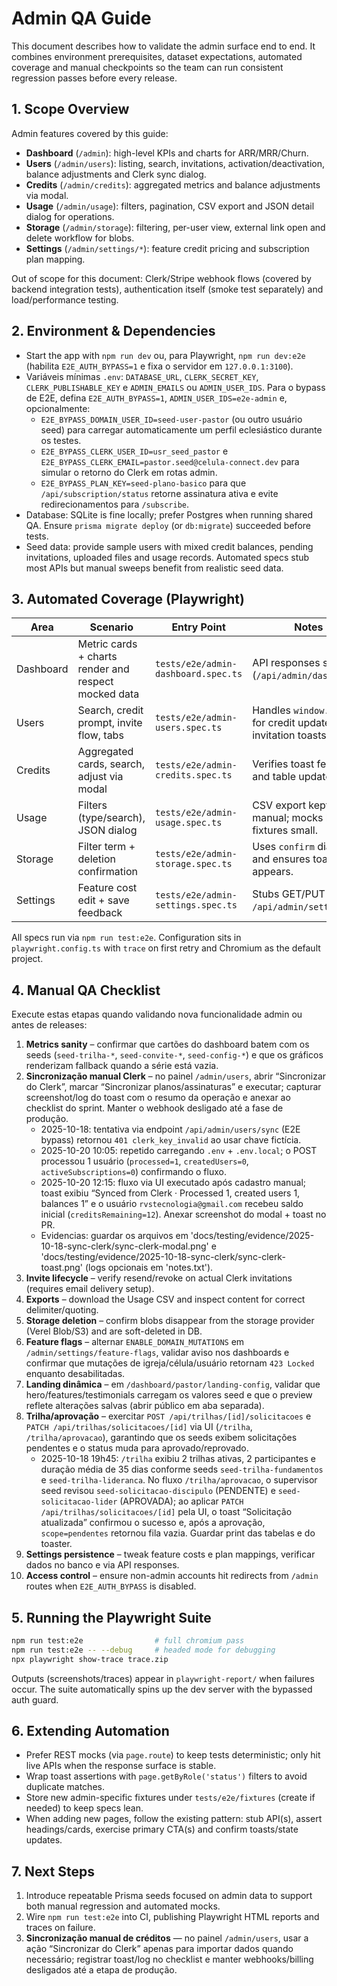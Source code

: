 ﻿# Admin QA Guide

This document describes how to validate the admin surface end to end. It combines environment prerequisites, dataset expectations, automated coverage and manual checkpoints so the team can run consistent regression passes before every release.

## 1. Scope Overview
Admin features covered by this guide:
- **Dashboard** (`/admin`): high-level KPIs and charts for ARR/MRR/Churn.
- **Users** (`/admin/users`): listing, search, invitations, activation/deactivation, balance adjustments and Clerk sync dialog.
- **Credits** (`/admin/credits`): aggregated metrics and balance adjustments via modal.
- **Usage** (`/admin/usage`): filters, pagination, CSV export and JSON detail dialog for operations.
- **Storage** (`/admin/storage`): filtering, per-user view, external link open and delete workflow for blobs.
- **Settings** (`/admin/settings/*`): feature credit pricing and subscription plan mapping.

Out of scope for this document: Clerk/Stripe webhook flows (covered by backend integration tests), authentication itself (smoke test separately) and load/performance testing.

## 2. Environment & Dependencies
- Start the app with `npm run dev` ou, para Playwright, `npm run dev:e2e` (habilita `E2E_AUTH_BYPASS=1` e fixa o servidor em `127.0.0.1:3100`).
- Variáveis mínimas `.env`: `DATABASE_URL`, `CLERK_SECRET_KEY`, `CLERK_PUBLISHABLE_KEY` e `ADMIN_EMAILS` ou `ADMIN_USER_IDS`. Para o bypass de E2E, defina `E2E_AUTH_BYPASS=1`, `ADMIN_USER_IDS=e2e-admin` e, opcionalmente:
  - `E2E_BYPASS_DOMAIN_USER_ID=seed-user-pastor` (ou outro usuário seed) para carregar automaticamente um perfil eclesiástico durante os testes.
  - `E2E_BYPASS_CLERK_USER_ID=usr_seed_pastor` e `E2E_BYPASS_CLERK_EMAIL=pastor.seed@celula-connect.dev` para simular o retorno do Clerk em rotas admin.
  - `E2E_BYPASS_PLAN_KEY=seed-plano-basico` para que `/api/subscription/status` retorne assinatura ativa e evite redirecionamentos para `/subscribe`.
- Database: SQLite is fine locally; prefer Postgres when running shared QA. Ensure `prisma migrate deploy` (or `db:migrate`) succeeded before tests.
- Seed data: provide sample users with mixed credit balances, pending invitations, uploaded files and usage records. Automated specs stub most APIs but manual sweeps benefit from realistic seed data.

## 3. Automated Coverage (Playwright)
| Area | Scenario | Entry Point | Notes |
| --- | --- | --- | --- |
| Dashboard | Metric cards + charts render and respect mocked data | `tests/e2e/admin-dashboard.spec.ts` | API responses stubbed (`/api/admin/dashboard`). |
| Users | Search, credit prompt, invite flow, tabs | `tests/e2e/admin-users.spec.ts` | Handles `window.prompt` for credit update and invitation toasts. |
| Credits | Aggregated cards, search, adjust via modal | `tests/e2e/admin-credits.spec.ts` | Verifies toast feedback and table update. |
| Usage | Filters (type/search), JSON dialog | `tests/e2e/admin-usage.spec.ts` | CSV export kept manual; mocks keep fixtures small. |
| Storage | Filter term + deletion confirmation | `tests/e2e/admin-storage.spec.ts` | Uses `confirm` dialog and ensures toast appears. |
| Settings | Feature cost edit + save feedback | `tests/e2e/admin-settings.spec.ts` | Stubs GET/PUT to `/api/admin/settings`. |

All specs run via `npm run test:e2e`. Configuration sits in `playwright.config.ts` with `trace` on first retry and Chromium as the default project.

## 4. Manual QA Checklist
Execute estas etapas quando validando nova funcionalidade admin ou antes de releases:
1. **Metrics sanity** – confirmar que cartões do dashboard batem com os seeds (`seed-trilha-*`, `seed-convite-*`, `seed-config-*`) e que os gráficos renderizam fallback quando a série está vazia.
2. **Sincronização manual Clerk** – no painel `/admin/users`, abrir “Sincronizar do Clerk”, marcar “Sincronizar planos/assinaturas” e executar; capturar screenshot/log do toast com o resumo da operação e anexar ao checklist do sprint. Manter o webhook desligado até a fase de produção.
   - 2025-10-18: tentativa via endpoint `/api/admin/users/sync` (E2E bypass) retornou `401 clerk_key_invalid` ao usar chave fictícia.
   - 2025-10-20 10:05: repetido carregando `.env` + `.env.local`; o POST processou 1 usuário (`processed=1`, `createdUsers=0`, `activeSubscriptions=0`) confirmando o fluxo.
   - 2025-10-20 12:15: fluxo via UI executado após cadastro manual; toast exibiu “Synced from Clerk · Processed 1, created users 1, balances 1” e o usuário `rvstecnologia@gmail.com` recebeu saldo inicial (`creditsRemaining=12`). Anexar screenshot do modal + toast no PR.
   - Evidencias: guardar os arquivos em 'docs/testing/evidence/2025-10-18-sync-clerk/sync-clerk-modal.png' e 'docs/testing/evidence/2025-10-18-sync-clerk/sync-clerk-toast.png' (logs opcionais em 'notes.txt').
3. **Invite lifecycle** – verify resend/revoke on actual Clerk invitations (requires email delivery setup).
4. **Exports** – download the Usage CSV and inspect content for correct delimiter/quoting.
5. **Storage deletion** – confirm blobs disappear from the storage provider (Verel Blob/S3) and are soft-deleted in DB.
6. **Feature flags** – alternar `ENABLE_DOMAIN_MUTATIONS` em `/admin/settings/feature-flags`, validar aviso nos dashboards e confirmar que mutações de igreja/célula/usuário retornam `423 Locked` enquanto desabilitadas.
7. **Landing dinâmica** – em `/dashboard/pastor/landing-config`, validar que hero/features/testimonials carregam os valores seed e que o preview reflete alterações salvas (abrir público em aba separada).
8. **Trilha/aprovação** – exercitar `POST /api/trilhas/[id]/solicitacoes` e `PATCH /api/trilhas/solicitacoes/[id]` via UI (`/trilha`, `/trilha/aprovacao`), garantindo que os seeds exibem solicitações pendentes e o status muda para aprovado/reprovado.
   - 2025-10-18 19h45: `/trilha` exibiu 2 trilhas ativas, 2 participantes e duração média de 35 dias conforme seeds `seed-trilha-fundamentos` e `seed-trilha-lideranca`. No fluxo `/trilha/aprovacao`, o supervisor seed revisou `seed-solicitacao-discipulo` (PENDENTE) e `seed-solicitacao-lider` (APROVADA); ao aplicar `PATCH /api/trilhas/solicitacoes/[id]` pela UI, o toast “Solicitação atualizada” confirmou o sucesso e, após a aprovação, `scope=pendentes` retornou fila vazia. Guardar print das tabelas e do toaster.
9. **Settings persistence** – tweak feature costs e plan mappings, verificar dados no banco e via API responses.
10. **Access control** – ensure non-admin accounts hit redirects from `/admin` routes when `E2E_AUTH_BYPASS` is disabled.

## 5. Running the Playwright Suite
```bash
npm run test:e2e                # full chromium pass
npm run test:e2e -- --debug     # headed mode for debugging
npx playwright show-trace trace.zip
```
Outputs (screenshots/traces) appear in `playwright-report/` when failures occur. The suite automatically spins up the dev server with the bypassed auth guard.

## 6. Extending Automation
- Prefer REST mocks (via `page.route`) to keep tests deterministic; only hit live APIs when the response surface is stable.
- Wrap toast assertions with `page.getByRole('status')` filters to avoid duplicate matches.
- Store new admin-specific fixtures under `tests/e2e/fixtures` (create if needed) to keep specs lean.
- When adding new pages, follow the existing pattern: stub API(s), assert headings/cards, exercise primary CTA(s) and confirm toasts/state updates.

## 7. Next Steps
1. Introduce repeatable Prisma seeds focused on admin data to support both manual regression and automated mocks.
2. Wire `npm run test:e2e` into CI, publishing Playwright HTML reports and traces on failure.
3. **Sincronização manual de créditos** — no painel `/admin/users`, usar a ação “Sincronizar do Clerk” apenas para importar dados quando necessário; registrar toast/log no checklist e manter webhooks/billing desligados até a etapa de produção.
